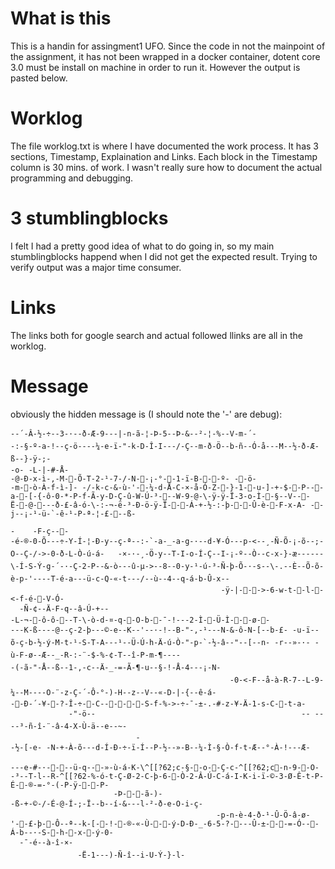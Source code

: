 # What is this
This is a handin for assingment1 UFO. Since the code in not the mainpoint of the assignment, it has not been wrapped in a docker container, dotent core 3.0 must be install on machine in order to run it. However the output is pasted below.

# Worklog
The file worklog.txt is where I have documented the work process.
It has 3 sections, Timestamp, Explaination and Links. Each block in the Timestamp column is 30 mins. of work. I wasn't really sure how to document the actual programming and debugging.  

# 3 stumblingblocks 
I felt I had a pretty good idea of what to do going in, so my main stumblingblocks happend when I did not get the expected result. Trying to verify output was a major time consumer.

# Links
The links both for google search and actual followed llinks are all in the worklog.


# Message
obviously the hidden message is (I should note the '-' are debug):
```
--´-Â-½-÷--3-·--ð-Æ-9---|-n-ã-¦-Þ-5--Þ-&--²-¦-%--V-m-´-
-:-§-º-a-!--ç-ö----¼-e-ï-"-k-D-Î-I---/-Ç--m-ð-Ö--b-ñ--Ó-å---M--½-ð-Æ-ß--}-ÿ-;-
-o- -L-|-#-Å-
-@-Ð-x-ì-,-M--Õ-T-2-¹-7-/-N--¡-°--1-ï-B---º- --ö-
-m--ò-À-f-ì-]- -/-k-c-&-ù-'--¼-d-Å-C-×-å-Ó-Z--}-1--u-]-+-$--P---a--[-{-ô-0-*-P-f-Ã-y-D-Ç-û-W-Ú-³---W-9-@-\-ÿ-ÿ-Ï-3-o-Ì--§--V---Ë--@----ð-£-â-ó-\-:-¬-ë-³-Ð-ö-ÿ-Ï---Á-+-½-:-þ---Û-è--F-x-A- --j--¡-¹-ü-`-ê-¹-P-ª-¦-£---ß-
                                                                           -	-F-ç---
-é-®-0-Õ---÷-Y-Í-¦-Ð-y--ç-ª--:-`-a-_-a-g-·--d-¥-Ó---p-<--¸-Ñ-Õ-¡-õ--;-O--Ç-/->-0-ð-L-Ò-ú-á-	-×-·-¸-Ö-y--T-I-o-Í-Ç--I-¡-º--Ò--c-x-}-æ------\-Í-S-Ý-g-´-·-Ç-2-P--&-ò---û-µ->--8--0-y-¹-ú-³-Ñ-þ-Õ-·-s--\-.--È--Õ-õ-è-p-'----T-é-a---ü-c-Q-«-t---/--ù--4--q-á-b-Û-x--
                                               -ÿ-|--->-6-w-t--l--<-f-é--V-Ó-
  -Ñ-¢--Ä-F-q--â-Ú-+--
-L-¬--ô-ô---T-\-ò-d-¤-q--O-b--¯-!---2-Ì--Ü-Ì---ø--
---K-ß----@--ç-2-þ---©-e--K--'--·-!--B-"-,-¹---N-&-ô-N-[--b-£- -u-ï--õ-ç-b-½-ý-M-t-¹-S-T-A---¹--Ü-Ú-h-Ä-ú-Ò-"-p-`-½-â--"--[--n- -r--»-·- -ù-F-ø--Æ--_-R-:-¨-$-%-¢-T--î-P-m-¶----
-(-ã-"-Å--ß--1-,-c--Ä-_-=-Ã-¶-u--§-!-Å-4---¡-N-
                                                 -0-<-F--å-à-R-7--L-9-¼--M----O-¨-z-Ç-´-Ô-°-)-H--z--V--«-D-|-{--ê-á-
--Ð-´-¥--?-Î-÷--C------S-f-%->-÷-¯-±-.-#-z-¥-Ä-1-s-C--t-a-
             -"-ö--                                              -- --	--³-ñ-î-¨-â-4-X-Ù-ä--e--~-
                            -
-½-[-e- -N-+-À-õ---d-Í-Ð-÷-ï-Í--P-½--»-B--¼-Ì-§-Ò-f-t-Æ--°-À-!---Æ-
                                                                         ---e-#-·----ü-q---»-ù-á-K-\^[[?62;c-§--o--Ç-c-^[[?62;c-n-9--O- -³--T-l--R-^[[?62-%-ó-t-Ç-Ø-2-C-þ-6--Ò-2-Â-Ú-C-á-I-K-i-ï-©-3-Ø-Ê-t-P-É--®-=-°-(-P-ÿ---P-
                       -Þ---ã-)-
-ß-+-©-/-É-@-Í-;-Ï--b--í-&---l-²-ð-e-O-i-ç-
                                              -p-n-è-4-ð-¹-Û-Ö-â-ø-'--£-þ--Ô--ª--k-[--!--®-«-Ù---ý-D-Ð-_-6-5-?----Û-±---=-Ó---Á-b--·-S--h--x--ý-0-
  -¯-é--à-î-×-
               -Ë-1---)-Ñ-î--i-U-Ý-}-l-
```